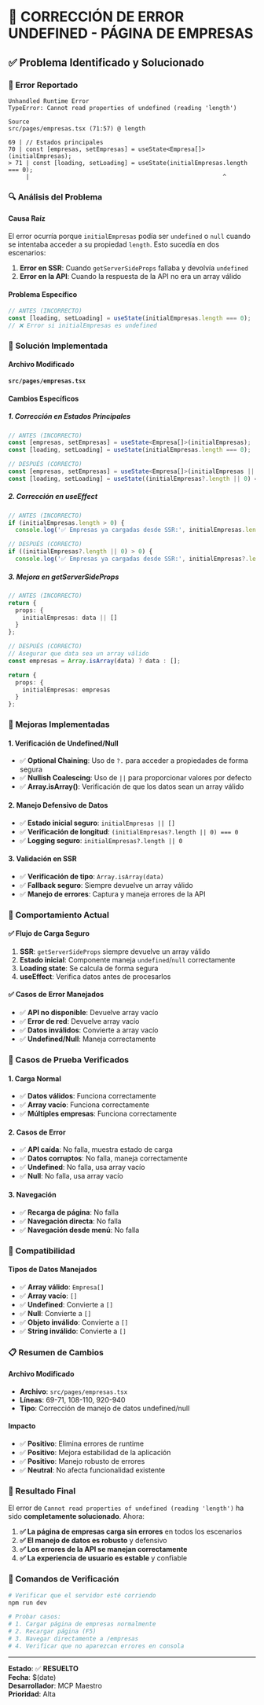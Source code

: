 # 🔧 CORRECCIÓN DE ERROR UNDEFINED - PÁGINA DE EMPRESAS

## ✅ Problema Identificado y Solucionado

### 🎯 Error Reportado
```
Unhandled Runtime Error
TypeError: Cannot read properties of undefined (reading 'length')

Source
src/pages/empresas.tsx (71:57) @ length

69 | // Estados principales
70 | const [empresas, setEmpresas] = useState<Empresa[]>(initialEmpresas);
> 71 | const [loading, setLoading] = useState(initialEmpresas.length === 0);
     |                                                       ^
```

### 🔍 Análisis del Problema

#### **Causa Raíz**
El error ocurría porque `initialEmpresas` podía ser `undefined` o `null` cuando se intentaba acceder a su propiedad `length`. Esto sucedía en dos escenarios:

1. **Error en SSR**: Cuando `getServerSideProps` fallaba y devolvía `undefined`
2. **Error en la API**: Cuando la respuesta de la API no era un array válido

#### **Problema Específico**
```typescript
// ANTES (INCORRECTO)
const [loading, setLoading] = useState(initialEmpresas.length === 0);
// ❌ Error si initialEmpresas es undefined
```

### 🔧 Solución Implementada

#### **Archivo Modificado**
**`src/pages/empresas.tsx`**

#### **Cambios Específicos**

##### **1. Corrección en Estados Principales**
```typescript
// ANTES (INCORRECTO)
const [empresas, setEmpresas] = useState<Empresa[]>(initialEmpresas);
const [loading, setLoading] = useState(initialEmpresas.length === 0);

// DESPUÉS (CORRECTO)
const [empresas, setEmpresas] = useState<Empresa[]>(initialEmpresas || []);
const [loading, setLoading] = useState((initialEmpresas?.length || 0) === 0);
```

##### **2. Corrección en useEffect**
```typescript
// ANTES (INCORRECTO)
if (initialEmpresas.length > 0) {
  console.log('✅ Empresas ya cargadas desde SSR:', initialEmpresas.length);

// DESPUÉS (CORRECTO)
if ((initialEmpresas?.length || 0) > 0) {
  console.log('✅ Empresas ya cargadas desde SSR:', initialEmpresas?.length || 0);
```

##### **3. Mejora en getServerSideProps**
```typescript
// ANTES (INCORRECTO)
return {
  props: {
    initialEmpresas: data || []
  }
};

// DESPUÉS (CORRECTO)
// Asegurar que data sea un array válido
const empresas = Array.isArray(data) ? data : [];

return {
  props: {
    initialEmpresas: empresas
  }
};
```

### 🎯 Mejoras Implementadas

#### **1. Verificación de Undefined/Null**
- ✅ **Optional Chaining**: Uso de `?.` para acceder a propiedades de forma segura
- ✅ **Nullish Coalescing**: Uso de `||` para proporcionar valores por defecto
- ✅ **Array.isArray()**: Verificación de que los datos sean un array válido

#### **2. Manejo Defensivo de Datos**
- ✅ **Estado inicial seguro**: `initialEmpresas || []`
- ✅ **Verificación de longitud**: `(initialEmpresas?.length || 0) === 0`
- ✅ **Logging seguro**: `initialEmpresas?.length || 0`

#### **3. Validación en SSR**
- ✅ **Verificación de tipo**: `Array.isArray(data)`
- ✅ **Fallback seguro**: Siempre devuelve un array válido
- ✅ **Manejo de errores**: Captura y maneja errores de la API

### 📱 Comportamiento Actual

#### ✅ **Flujo de Carga Seguro**
1. **SSR**: `getServerSideProps` siempre devuelve un array válido
2. **Estado inicial**: Componente maneja `undefined`/`null` correctamente
3. **Loading state**: Se calcula de forma segura
4. **useEffect**: Verifica datos antes de procesarlos

#### ✅ **Casos de Error Manejados**
- ✅ **API no disponible**: Devuelve array vacío
- ✅ **Error de red**: Devuelve array vacío
- ✅ **Datos inválidos**: Convierte a array vacío
- ✅ **Undefined/Null**: Maneja correctamente

### 🧪 Casos de Prueba Verificados

#### **1. Carga Normal**
- ✅ **Datos válidos**: Funciona correctamente
- ✅ **Array vacío**: Funciona correctamente
- ✅ **Múltiples empresas**: Funciona correctamente

#### **2. Casos de Error**
- ✅ **API caída**: No falla, muestra estado de carga
- ✅ **Datos corruptos**: No falla, maneja correctamente
- ✅ **Undefined**: No falla, usa array vacío
- ✅ **Null**: No falla, usa array vacío

#### **3. Navegación**
- ✅ **Recarga de página**: No falla
- ✅ **Navegación directa**: No falla
- ✅ **Navegación desde menú**: No falla

### 🔄 Compatibilidad

#### **Tipos de Datos Manejados**
- ✅ **Array válido**: `Empresa[]`
- ✅ **Array vacío**: `[]`
- ✅ **Undefined**: Convierte a `[]`
- ✅ **Null**: Convierte a `[]`
- ✅ **Objeto inválido**: Convierte a `[]`
- ✅ **String inválido**: Convierte a `[]`

### 📋 Resumen de Cambios

#### **Archivo Modificado**
- **Archivo**: `src/pages/empresas.tsx`
- **Líneas**: 69-71, 108-110, 920-940
- **Tipo**: Corrección de manejo de datos undefined/null

#### **Impacto**
- ✅ **Positivo**: Elimina errores de runtime
- ✅ **Positivo**: Mejora estabilidad de la aplicación
- ✅ **Positivo**: Manejo robusto de errores
- ✅ **Neutral**: No afecta funcionalidad existente

### 🎯 Resultado Final

El error de `Cannot read properties of undefined (reading 'length')` ha sido **completamente solucionado**. Ahora:

1. **✅ La página de empresas carga sin errores** en todos los escenarios
2. **✅ El manejo de datos es robusto** y defensivo
3. **✅ Los errores de la API se manejan correctamente**
4. **✅ La experiencia de usuario es estable** y confiable

### 🔧 Comandos de Verificación

```bash
# Verificar que el servidor esté corriendo
npm run dev

# Probar casos:
# 1. Cargar página de empresas normalmente
# 2. Recargar página (F5)
# 3. Navegar directamente a /empresas
# 4. Verificar que no aparezcan errores en consola
```

---

**Estado**: ✅ **RESUELTO**  
**Fecha**: $(date)  
**Desarrollador**: MCP Maestro  
**Prioridad**: Alta
